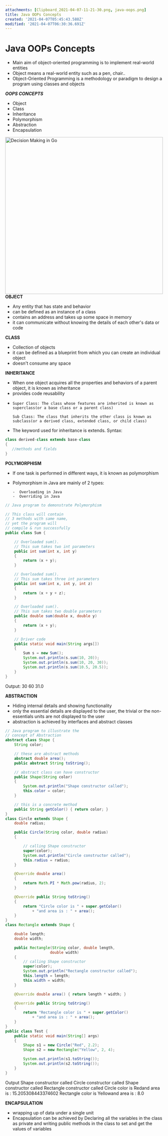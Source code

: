 ```yaml
---
attachments: [Clipboard_2021-04-07-11-21-30.png, java-oops.png]
title: Java OOPs Concepts
created: '2021-04-07T05:45:43.588Z'
modified: '2021-04-07T06:30:36.691Z'
---
```


# Java OOPs Concepts

- Main aim of object-oriented programming is to implement real-world entities
- Object means a real-world entity such as a pen, chair..
- Object-Oriented Programming is a methodology or paradigm to design a program using classes and objects


***OOPS CONCEPTS***
- Object
- Class
- Inheritance
- Polymorphism
- Abstraction
- Encapsulation
<img src="https://static.javatpoint.com/images/java-oops.png" alt="Decision Making in Go"  width="100%" height="500px%" align="left" />

**OBJECT**
- Any entity that has state and behavior
- can be defined as an instance of a class
- contains an address and takes up some space in memory
- it  can communicate without knowing the details of each other's data or code

**CLASS**
- Collection of objects
- it can be defined as a blueprint from which you can create an individual object
- doesn't consume any space

**INHERITANCE**
- When one object acquires all the properties and behaviors of a parent object, it is known as inheritance
- provides code reusability
-
      Super Class: The class whose features are inherited is known as superclass(or a base class or a parent class)

      Sub Class: The class that inherits the other class is known as subclass(or a derived class, extended class, or child class)
- The keyword used for inheritance is extends.
Syntax:
```java
class derived-class extends base-class  
{  
   //methods and fields  
}  

```

**POLYMORPHISM**
- If one task is performed in different ways, it is known as polymorphism
- Polymorphism in Java are mainly of 2 types:

      -  Overloading in Java
      -  Overriding in Java
```java
// Java program to demonstrate Polymorphism

// This class will contain
// 3 methods with same name,
// yet the program will
// compile & run successfully
public class Sum {

	// Overloaded sum().
	// This sum takes two int parameters
	public int sum(int x, int y)
	{
		return (x + y);
	}

	// Overloaded sum().
	// This sum takes three int parameters
	public int sum(int x, int y, int z)
	{
		return (x + y + z);
	}

	// Overloaded sum().
	// This sum takes two double parameters
	public double sum(double x, double y)
	{
		return (x + y);
	}

	// Driver code
	public static void main(String args[])
	{
		Sum s = new Sum();
		System.out.println(s.sum(10, 20));
		System.out.println(s.sum(10, 20, 30));
		System.out.println(s.sum(10.5, 20.5));
	}
}


```
Output:
30
60
31.0

**ABSTRACTION**

- Hiding internal details and showing functionality
- only the essential details are displayed to the user, the trivial or the non-essentials units are not displayed to the user
- abstraction is achieved by interfaces and abstract classes

```java
// Java program to illustrate the
// concept of Abstraction
abstract class Shape {
	String color;

	// these are abstract methods
	abstract double area();
	public abstract String toString();

	// abstract class can have constructor
	public Shape(String color)
	{
		System.out.println("Shape constructor called");
		this.color = color;
	}

	// this is a concrete method
	public String getColor() { return color; }
}
class Circle extends Shape {
	double radius;

	public Circle(String color, double radius)
	{

		// calling Shape constructor
		super(color);
		System.out.println("Circle constructor called");
		this.radius = radius;
	}

	@Override double area()
	{
		return Math.PI * Math.pow(radius, 2);
	}

	@Override public String toString()
	{
		return "Circle color is " + super.getColor()
			+ "and area is : " + area();
	}
}
class Rectangle extends Shape {

	double length;
	double width;

	public Rectangle(String color, double length,
					double width)
	{
		// calling Shape constructor
		super(color);
		System.out.println("Rectangle constructor called");
		this.length = length;
		this.width = width;
	}

	@Override double area() { return length * width; }

	@Override public String toString()
	{
		return "Rectangle color is " + super.getColor()
			+ "and area is : " + area();
	}
}
public class Test {
	public static void main(String[] args)
	{
		Shape s1 = new Circle("Red", 2.2);
		Shape s2 = new Rectangle("Yellow", 2, 4);

		System.out.println(s1.toString());
		System.out.println(s2.toString());
	}
}

```
Output
Shape constructor called
Circle constructor called
Shape constructor called
Rectangle constructor called
Circle color is Redand area is : 15.205308443374602
Rectangle color is Yellowand area is : 8.0

**ENCAPSULATION**

- wrapping up of data under a single unit
- Encapsulation can be achieved by Declaring all the variables in the class as private and writing public methods in the class to set and get the values of variables






